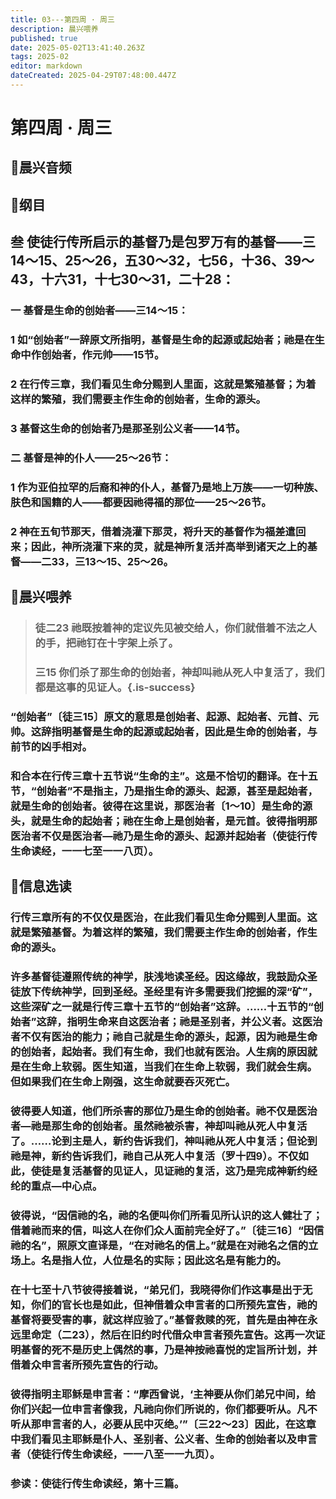 ```yaml
---
title: 03---第四周 · 周三
description: 晨兴喂养
published: true
date: 2025-05-02T13:41:40.263Z
tags: 2025-02
editor: markdown
dateCreated: 2025-04-29T07:48:00.447Z
---
```


# 第四周 · 周三
## 🎵晨兴音频

## 📖纲目

## 叁   使徒行传所启示的基督乃是包罗万有的基督——三14～15、25～26，五30～32，七56，十36、39～43，十六31，十七30～31，二十28：

### 一   基督是生命的创始者——三14～15：

### 1   如“创始者”一辞原文所指明，基督是生命的起源或起始者；祂是在生命中作创始者，作元帅——15节。

### 2   在行传三章，我们看见生命分赐到人里面，这就是繁殖基督；为着这样的繁殖，我们需要主作生命的创始者，生命的源头。

### 3   基督这生命的创始者乃是那圣别公义者——14节。

### 二   基督是神的仆人——25～26节：

### 1   作为亚伯拉罕的后裔和神的仆人，基督乃是地上万族——一切种族、肤色和国籍的人——都要因祂得福的那位——25～26节。

### 2   神在五旬节那天，借着浇灌下那灵，将升天的基督作为福差遣回来；因此，神所浇灌下来的灵，就是神所复活并高举到诸天之上的基督——二33，三13～15、25～26。

## 📖晨兴喂养

>### 徒二23    祂既按着神的定议先见被交给人，你们就借着不法之人的手，把祂钉在十字架上杀了。
>
>### 三15    你们杀了那生命的创始者，神却叫祂从死人中复活了，我们都是这事的见证人。{.is-success}

### “创始者”〔徒三15〕原文的意思是创始者、起源、起始者、元首、元帅。这辞指明基督是生命的起源或起始者，因此是生命的创始者，与前节的凶手相对。

### 和合本在行传三章十五节说“生命的主”。这是不恰切的翻译。在十五节，“创始者”不是指主，乃是指生命的源头、起源，甚至是起始者，就是生命的创始者。彼得在这里说，那医治者〔1～10〕是生命的源头，就是生命的起始者；祂在生命上是创始者，是元首。彼得指明那医治者不仅是医治者—祂乃是生命的源头、起源并起始者（使徒行传生命读经，一一七至一一八页）。

## 📖信息选读

### 行传三章所有的不仅仅是医治，在此我们看见生命分赐到人里面。这就是繁殖基督。为着这样的繁殖，我们需要主作生命的创始者，作生命的源头。

### 许多基督徒遵照传统的神学，肤浅地读圣经。因这缘故，我鼓励众圣徒放下传统神学，回到圣经。圣经里有许多需要我们挖掘的深“矿”，这些深矿之一就是行传三章十五节的“创始者”这辞。……十五节的“创始者”这辞，指明生命来自这医治者；祂是圣别者，并公义者。这医治者不仅有医治的能力；祂自己就是生命的源头，起源，因为祂是生命的创始者，起始者。我们有生命，我们也就有医治。人生病的原因就是在生命上软弱。医生知道，当我们在生命上软弱，我们就会生病。但如果我们在生命上刚强，这生命就要吞灭死亡。

### 彼得要人知道，他们所杀害的那位乃是生命的创始者。祂不仅是医治者—祂是那生命的创始者。虽然祂被杀害，神却叫祂从死人中复活了。……论到主是人，新约告诉我们，神叫祂从死人中复活；但论到祂是神，新约告诉我们，祂自己从死人中复活（罗十四9）。不仅如此，使徒是复活基督的见证人，见证祂的复活，这乃是完成神新约经纶的重点—中心点。

### 彼得说，“因信祂的名，祂的名便叫你们所看见所认识的这人健壮了；借着祂而来的信，叫这人在你们众人面前完全好了。”〔徒三16〕“因信祂的名”，照原文直译是，“在对祂名的信上。”就是在对祂名之信的立场上。名是指人位，人位是名的实际；因此这名是有能力的。

### 在十七至十八节彼得接着说，“弟兄们，我晓得你们作这事是出于无知，你们的官长也是如此，但神借着众申言者的口所预先宣告，祂的基督将要受害的事，就这样应验了。”基督救赎的死，首先是由神在永远里命定（二23），然后在旧约时代借众申言者预先宣告。这再一次证明基督的死不是历史上偶然的事，乃是神按祂喜悦的定旨所计划，并借着众申言者所预先宣告的行动。

### 彼得指明主耶稣是申言者：“摩西曾说，‘主神要从你们弟兄中间，给你们兴起一位申言者像我，凡祂向你们所说的，你们都要听从。凡不听从那申言者的人，必要从民中灭绝。’”〔三22～23〕因此，在这章中我们看见主耶稣是仆人、圣别者、公义者、生命的创始者以及申言者（使徒行传生命读经，一一八至一一九页）。

### 参读：使徒行传生命读经，第十三篇。
<!-- Google tag (gtag.js) -->
<script async src="https://www.googletagmanager.com/gtag/js?id=G-1P8709Z16T"></script>
<script>
  window.dataLayer = window.dataLayer || [];
  function gtag(){dataLayer.push(arguments);}
  gtag('js', new Date());

  gtag('config', 'G-1P8709Z16T');
</script>